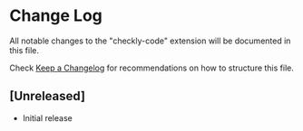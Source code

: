 # Change Log

All notable changes to the "checkly-code" extension will be documented in this file.

Check [Keep a Changelog](http://keepachangelog.com/) for recommendations on how to structure this file.

## [Unreleased]

- Initial release